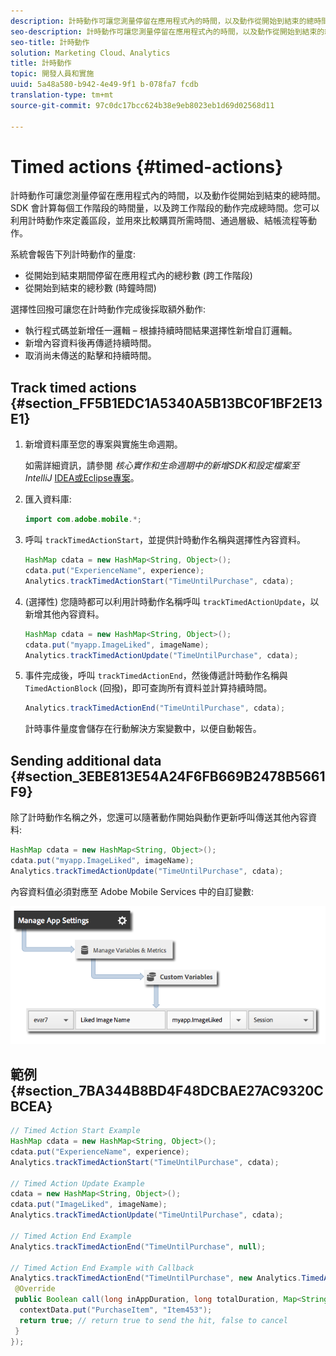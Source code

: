 ```yaml
---
description: 計時動作可讓您測量停留在應用程式內的時間，以及動作從開始到結束的總時間。SDK 會計算每個工作階段的時間量，以及跨工作階段的動作完成總時間。您可以利用計時動作來定義區段，並用來比較購買所需時間、通過層級、結帳流程等動作。
seo-description: 計時動作可讓您測量停留在應用程式內的時間，以及動作從開始到結束的總時間。SDK 會計算每個工作階段的時間量，以及跨工作階段的動作完成總時間。您可以利用計時動作來定義區段，並用來比較購買所需時間、通過層級、結帳流程等動作。
seo-title: 計時動作
solution: Marketing Cloud、Analytics
title: 計時動作
topic: 開發人員和實施
uuid: 5a48a580-b942-4e49-9f1 b-078fa7 fcdb
translation-type: tm+mt
source-git-commit: 97c0dc17bcc624b38e9eb8023eb1d69d02568d11

---
```



# Timed actions {#timed-actions}

計時動作可讓您測量停留在應用程式內的時間，以及動作從開始到結束的總時間。SDK 會計算每個工作階段的時間量，以及跨工作階段的動作完成總時間。您可以利用計時動作來定義區段，並用來比較購買所需時間、通過層級、結帳流程等動作。

系統會報告下列計時動作的量度:

* 從開始到結束期間停留在應用程式內的總秒數 (跨工作階段)
* 從開始到結束的總秒數 (時鐘時間)

選擇性回撥可讓您在計時動作完成後採取額外動作:

* 執行程式碼並新增任一邏輯 – 根據持續時間結果選擇性新增自訂邏輯。
* 新增內容資料後再傳遞持續時間。
* 取消尚未傳送的點擊和持續時間。

## Track timed actions {#section_FF5B1EDC1A5340A5B13BC0F1BF2E13E1}

1. 新增資料庫至您的專案與實施生命週期。

   如需詳細資訊，請參閱 *核心實作和生命週期中的新增SDK和設定檔案至IntelliJ* [IDEA或Eclipse專案](/help/android/getting-started/dev-qs.md)。
1. 匯入資料庫:

   ```java
   import com.adobe.mobile.*;
   ```

1. 呼叫 `trackTimedActionStart`，並提供計時動作名稱與選擇性內容資料。

   ```java
   HashMap cdata = new HashMap<String, Object>(); 
   cdata.put("ExperienceName", experience); 
   Analytics.trackTimedActionStart("TimeUntilPurchase", cdata);
   ```

1. (選擇性) 您隨時都可以利用計時動作名稱呼叫 `trackTimedActionUpdate`，以新增其他內容資料。

   ```java
   HashMap cdata = new HashMap<String, Object>(); 
   cdata.put("myapp.ImageLiked", imageName); 
   Analytics.trackTimed​ActionUpdate("TimeUntilPurchase", cdata);
   ```

1. 事件完成後，呼叫 `trackTimedActionEnd`，然後傳遞計時動作名稱與 `TimedActionBlock` (回撥)，即可查詢所有資料並計算持續時間。

   ```java
   Analytics.trackTimedActionEnd("TimeUntilPurchase", cdata);
   ```

   計時事件量度會儲存在行動解決方案變數中，以便自動報告。

## Sending additional data {#section_3EBE813E54A24F6FB669B2478B5661F9}

除了計時動作名稱之外，您還可以隨著動作開始與動作更新呼叫傳送其他內容資料:

```java
HashMap cdata = new HashMap<String, Object>(); 
cdata.put("myapp.ImageLiked", imageName); 
Analytics.trackTimed​ActionUpdate("TimeUntilPurchase", cdata);
```

內容資料值必須對應至 Adobe Mobile Services 中的自訂變數:

![](assets/map-variable-context-ltv.png)

## 範例 {#section_7BA344B8BD4F48DCBAE27AC9320CBCEA}

```java
// Timed Action Start Example 
HashMap cdata = new HashMap<String, Object>(); 
cdata.put("ExperienceName", experience); 
Analytics.trackTimedActionStart("TimeUntilPurchase", cdata); 
 
// Timed Action Update Example 
cdata = new HashMap<String, Object>(); 
cdata.put("ImageLiked", imageName); 
Analytics.trackTimed​ActionUpdate("TimeUntilPurchase", cdata); 
 
// Timed Action End Example 
Analytics.trackTimedActionEnd("TimeUntilPurchase", null); 
 
// Timed Action End Example with Callback 
Analytics.trackTimedActionEnd("TimeUntilPurchase", new Analytics.TimedActionBlock<Boolean>() { 
 @Override 
 public Boolean call(long inAppDuration, long totalDuration, Map<String, Object> contextData) { 
  contextData.put("PurchaseItem", "Item453"); 
  return true; // return true to send the hit, false to cancel 
 } 
});
```

